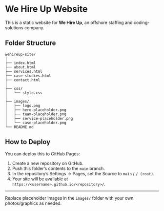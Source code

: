 # We Hire Up Website

This is a static website for **We Hire Up**, an offshore staffing and coding-solutions company.

## Folder Structure

```
wehireup-site/
│
├── index.html
├── about.html
├── services.html
├── case-studies.html
├── contact.html
│
├── css/
│   └── style.css
│
├── images/
│   ├── logo.png
│   ├── hero-placeholder.png
│   ├── team-placeholder.png
│   ├── service-placeholder.png
│   └── case-placeholder.png
└── README.md
```

## How to Deploy

You can deploy this to GitHub Pages:

1. Create a new repository on GitHub.
2. Push this folder’s contents to the `main` branch.
3. In the repository’s Settings → Pages, set the Source to `main` / `/ (root)`.
4. Your site will be available at `https://<username>.github.io/<repository>/`.

---

Replace placeholder images in the `images/` folder with your own photos/graphics as needed.
